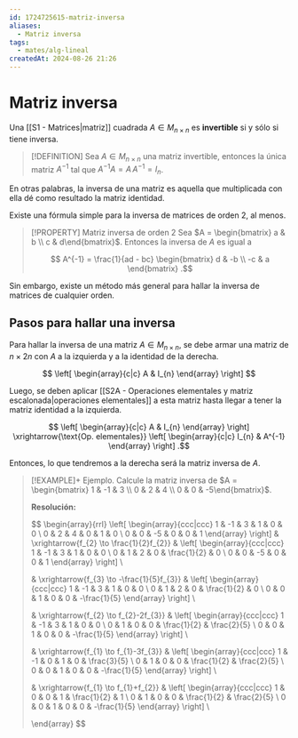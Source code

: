 ```yaml
---
id: 1724725615-matriz-inversa
aliases:
  - Matriz inversa
tags:
  - mates/alg-lineal
createdAt: 2024-08-26 21:26
---
```


# Matriz inversa

Una [[S1 - Matrices|matriz]] cuadrada $A \in M_{n \times n}$  es **invertible** si y sólo si tiene inversa.

> [!DEFINITION]
> Sea $A \in M_{n \times n}$ una matriz invertible, entonces la única matriz $A^{-1}$ tal que $A^{-1}A = A \, A^{-1} = I_{n}$.

En otras palabras, la inversa de una matriz es aquella que multiplicada con ella dé como resultado la matriz identidad.

Existe una fórmula simple para la inversa de matrices de orden $2$, al menos.

> [!PROPERTY] Matriz inversa de orden $2$
> Sea $A = \begin{bmatrix} a & b \\ c & d\end{bmatrix}$. Entonces la inversa de $A$ es igual a
> 
> $$
> A^{-1} = \frac{1}{ad - bc} \begin{bmatrix}
> d & -b \\
> -c & a
> \end{bmatrix}
> .$$

Sin embargo, existe un método más general para hallar la inversa de matrices de cualquier orden.

## Pasos para hallar una inversa

Para hallar la inversa de una matriz $A \in M_{n \times n}$, se debe armar una matriz de $n \times 2n$ con $A$ a la izquierda y a la identidad de la derecha.

$$
\left[ \begin{array}{c|c}
A & I_{n}
\end{array} \right] 
$$

Luego, se deben aplicar [[S2A - Operaciones elementales y matriz escalonada|operaciones elementales]] a esta matriz hasta llegar a tener la matriz identidad a la izquierda.

$$
\left[ \begin{array}{c|c}
A & I_{n}
\end{array} \right] 
\xrightarrow{\text{Op. elementales}}
\left[ \begin{array}{c|c}
I_{n} & A^{-1}
\end{array} \right] 
.$$

Entonces, lo que tendremos a la derecha será la matriz inversa de $A$.

> [!EXAMPLE]+ Ejemplo.
> Calcule la matriz inversa de $A = \begin{bmatrix} 1 & -1 & 3 \\ 0 & 2 & 4 \\ 0 & 0 & -5\end{bmatrix}$.
> 
> **Resolución:**
> 
> $$
> \begin{array}{rrl}
> \left[ \begin{array}{ccc|ccc}
> 1 & -1 & 3 & 1 & 0 & 0 \\
> 0 & 2 & 4 & 0 & 1 & 0 \\
> 0 & 0 & -5 & 0 & 0 & 1
> \end{array} \right]
> & \xrightarrow{f_{2} \to \frac{1}{2}f_{2}} &
> \left[ \begin{array}{ccc|ccc}
> 1 & -1 & 3 & 1 & 0 & 0 \\
> 0 & 1 & 2 & 0 & \frac{1}{2} & 0 \\
> 0 & 0 & -5 & 0 & 0 & 1
> \end{array} \right] \\
> 
> & \xrightarrow{f_{3} \to -\frac{1}{5}f_{3}} &
> \left[ \begin{array}{ccc|ccc}
> 1 & -1 & 3 & 1 & 0 & 0 \\
> 0 & 1 & 2 & 0 & \frac{1}{2} & 0 \\
> 0 & 0 & 1 & 0 & 0 & -\frac{1}{5}
> \end{array} \right] \\
> 
> & \xrightarrow{f_{2} \to f_{2}-2f_{3}} &
> \left[ \begin{array}{ccc|ccc}
> 1 & -1 & 3 & 1 & 0 & 0 \\
> 0 & 1 & 0 & 0 & \frac{1}{2} & \frac{2}{5} \\
> 0 & 0 & 1 & 0 & 0 & -\frac{1}{5}
> \end{array} \right] \\
> 
> & \xrightarrow{f_{1} \to f_{1}-3f_{3}} &
> \left[ \begin{array}{ccc|ccc}
> 1 & -1 & 0 & 1 & 0 & \frac{3}{5} \\
> 0 & 1 & 0 & 0 & \frac{1}{2} & \frac{2}{5} \\
> 0 & 0 & 1 & 0 & 0 & -\frac{1}{5}
> \end{array} \right] \\
> 
> & \xrightarrow{f_{1} \to f_{1}+f_{2}} &
> \left[ \begin{array}{ccc|ccc}
> 1 & 0 & 0 & 1 & \frac{1}{2} & 1 \\
> 0 & 1 & 0 & 0 & \frac{1}{2} & \frac{2}{5} \\
> 0 & 0 & 1 & 0 & 0 & -\frac{1}{5}
> \end{array} \right] \\
> 
> \end{array}
> $$
